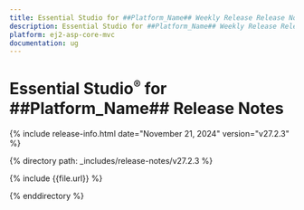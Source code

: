 ```yaml
---
title: Essential Studio for ##Platform_Name## Weekly Release Release Notes  
description: Essential Studio for ##Platform_Name## Weekly Release Release Notes  
platform: ej2-asp-core-mvc
documentation: ug
---
```


# Essential Studio<sup style="font-size:70%">&reg;</sup> for ##Platform_Name##  Release Notes  

{% include release-info.html date="November 21, 2024"  version="v27.2.3" %}

{% directory path: _includes/release-notes/v27.2.3 %}

{% include {{file.url}} %}

{% enddirectory %}